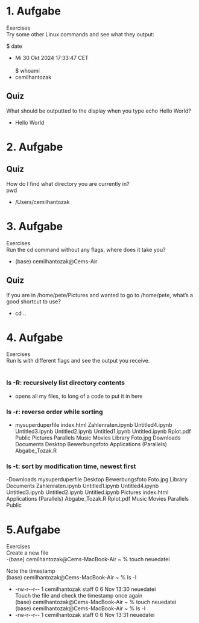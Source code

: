 # 1. Aufgabe
Exercises<br>
Try some other Linux commands and see what they output:

$ date <br>
- Mi 30 Okt 2024 17:33:47 CET <br> <br>
$ whoami <br>
- cemilhantozak

## Quiz
What should be outputted to the display when you type echo Hello World? <br>
- Hello World <p>

# 2. Aufgabe
## Quiz
How do I find what directory you are currently in? <br>
pwd <br>
- /Users/cemilhantozak

# 3. Aufgabe
Exercises <br>
Run the cd command without any flags, where does it take you? <br>
- (base) cemilhantozak@Cems-Air

## Quiz
If you are in /home/pete/Pictures and wanted to go to /home/pete, what’s a good shortcut to use? <br>
- cd ..

# 4. Aufgabe
Exercises<br>
Run ls with different flags and see the output you receive.
<br><br>
### ls -R: recursively list directory contents<br>
- opens all my files, to long of a code to put it in here <br>
### ls -r: reverse order while sorting<br>
- mysuperduperfile
index.html
Zahlenraten.ipynb
Untitled4.ipynb
Untitled3.ipynb
Untitled2.ipynb
Untitled1.ipynb
Untitled.ipynb
Rplot.pdf
Public
Pictures
Parallels
Music
Movies
Library
Foto.jpg
Downloads
Documents
Desktop
Bewerbungsfoto
Applications (Parallels)
Abgabe_Tozak.R <br>
### ls -t: sort by modification time, newest first
-Downloads
mysuperduperfile
Desktop
Bewerbungsfoto
Foto.jpg
Library
Documents
Zahlenraten.ipynb
Untitled1.ipynb
Untitled4.ipynb
Untitled3.ipynb
Untitled2.ipynb
Untitled.ipynb
Pictures
index.html
Applications (Parallels)
Abgabe_Tozak.R
Rplot.pdf
Music
Movies
Parallels
Public

# 5.Aufgabe
Exercises <br>
Create a new file<br>
-(base) cemilhantozak@Cems-MacBook-Air ~ % touch neuedatei

Note the timestamp <br>
(base) cemilhantozak@Cems-MacBook-Air ~ % ls -l
- -rw-r--r--    1 cemilhantozak  staff       0  6 Nov 13:30 neuedatei <br>
Touch the file and check the timestamp once again <br>
(base) cemilhantozak@Cems-MacBook-Air ~ % touch neuedatei <br>
(base) cemilhantozak@Cems-MacBook-Air ~ % ls -l
- -rw-r--r--    1 cemilhantozak  staff       0  6 Nov 13:31 neuedatei
